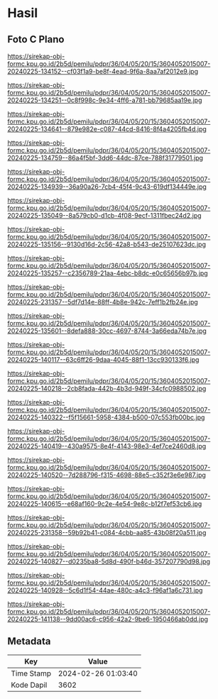 # Hasil

## Foto C Plano

https://sirekap-obj-formc.kpu.go.id/2b5d/pemilu/pdpr/36/04/05/20/15/3604052015007-20240225-134152--cf03f1a9-be8f-4ead-9f6a-8aa7af2012e9.jpg

https://sirekap-obj-formc.kpu.go.id/2b5d/pemilu/pdpr/36/04/05/20/15/3604052015007-20240225-134251--0c8f998c-9e34-4ff6-a781-bb79685aa19e.jpg

https://sirekap-obj-formc.kpu.go.id/2b5d/pemilu/pdpr/36/04/05/20/15/3604052015007-20240225-134641--879e982e-c087-44cd-8416-8f4a4205fb4d.jpg

https://sirekap-obj-formc.kpu.go.id/2b5d/pemilu/pdpr/36/04/05/20/15/3604052015007-20240225-134759--86a4f5bf-3dd6-44dc-87ce-788f31779501.jpg

https://sirekap-obj-formc.kpu.go.id/2b5d/pemilu/pdpr/36/04/05/20/15/3604052015007-20240225-134939--36a90a26-7cb4-45f4-9c43-619df134449e.jpg

https://sirekap-obj-formc.kpu.go.id/2b5d/pemilu/pdpr/36/04/05/20/15/3604052015007-20240225-135049--8a579cb0-d1cb-4f08-9ecf-1311fbec24d2.jpg

https://sirekap-obj-formc.kpu.go.id/2b5d/pemilu/pdpr/36/04/05/20/15/3604052015007-20240225-135156--9130d16d-2c56-42a8-b543-de25107623dc.jpg

https://sirekap-obj-formc.kpu.go.id/2b5d/pemilu/pdpr/36/04/05/20/15/3604052015007-20240225-135257--c2356789-21aa-4ebc-b8dc-e0c65656b97b.jpg

https://sirekap-obj-formc.kpu.go.id/2b5d/pemilu/pdpr/36/04/05/20/15/3604052015007-20240225-231357--5df7d14e-88ff-4b8e-942c-7eff1b2fb24e.jpg

https://sirekap-obj-formc.kpu.go.id/2b5d/pemilu/pdpr/36/04/05/20/15/3604052015007-20240225-135601--8defa888-30cc-4697-8744-3a66eda74b7e.jpg

https://sirekap-obj-formc.kpu.go.id/2b5d/pemilu/pdpr/36/04/05/20/15/3604052015007-20240225-140117--63c6ff26-9daa-4045-88f1-13cc930133f6.jpg

https://sirekap-obj-formc.kpu.go.id/2b5d/pemilu/pdpr/36/04/05/20/15/3604052015007-20240225-140218--2cb8fada-442b-4b3d-949f-34cfc0988502.jpg

https://sirekap-obj-formc.kpu.go.id/2b5d/pemilu/pdpr/36/04/05/20/15/3604052015007-20240225-140322--f5f15661-5958-4384-b500-07c553fb00bc.jpg

https://sirekap-obj-formc.kpu.go.id/2b5d/pemilu/pdpr/36/04/05/20/15/3604052015007-20240225-140419--430a9575-8e4f-4143-98e3-4ef7ce2460d8.jpg

https://sirekap-obj-formc.kpu.go.id/2b5d/pemilu/pdpr/36/04/05/20/15/3604052015007-20240225-140520--7d288796-f315-4698-88e5-c352f3e6e987.jpg

https://sirekap-obj-formc.kpu.go.id/2b5d/pemilu/pdpr/36/04/05/20/15/3604052015007-20240225-140615--e68af160-9c2e-4e54-9e8c-b12f7ef53cb6.jpg

https://sirekap-obj-formc.kpu.go.id/2b5d/pemilu/pdpr/36/04/05/20/15/3604052015007-20240225-231358--59b92b41-c084-4cbb-aa85-43b08f20a511.jpg

https://sirekap-obj-formc.kpu.go.id/2b5d/pemilu/pdpr/36/04/05/20/15/3604052015007-20240225-140827--d0235ba8-5d8d-490f-b46d-357207790d98.jpg

https://sirekap-obj-formc.kpu.go.id/2b5d/pemilu/pdpr/36/04/05/20/15/3604052015007-20240225-140928--5c6d1f54-44ae-480c-a4c3-f96af1a6c731.jpg

https://sirekap-obj-formc.kpu.go.id/2b5d/pemilu/pdpr/36/04/05/20/15/3604052015007-20240225-141138--9dd00ac6-c956-42a2-9be6-1950466ab0dd.jpg


## Metadata

| Key        | Value               |
| ---------- | ------------------- |
| Time Stamp | 2024-02-26 01:03:40 |
| Kode Dapil | 3602                |



